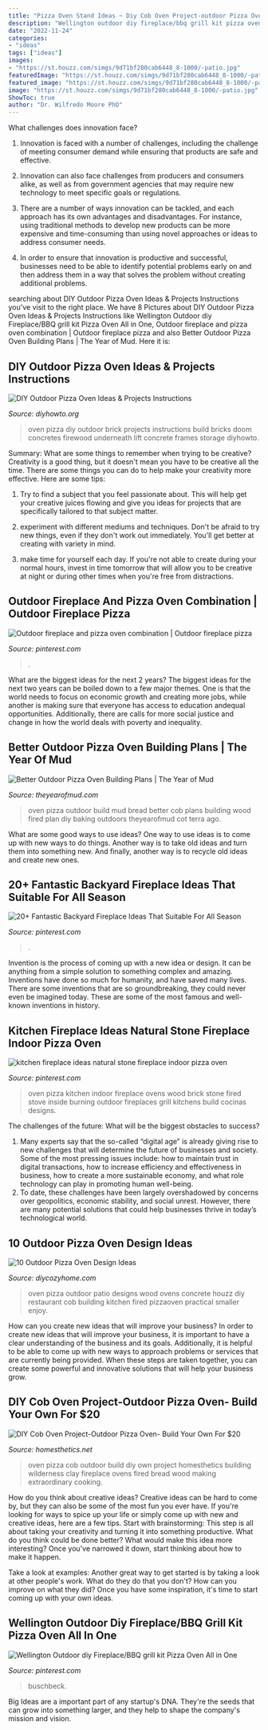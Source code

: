 ```yaml
---
title: "Pizza Oven Stand Ideas ~ Diy Cob Oven Project-outdoor Pizza Oven- Build Your Own For $20"
description: "Wellington outdoor diy fireplace/bbq grill kit pizza oven all in one"
date: "2022-11-24"
categories:
- "ideas"
tags: ["ideas"]
images:
- "https://st.houzz.com/simgs/9d71bf280cab6448_8-1000/-patio.jpg"
featuredImage: "https://st.houzz.com/simgs/9d71bf280cab6448_8-1000/-patio.jpg"
featured_image: "https://st.houzz.com/simgs/9d71bf280cab6448_8-1000/-patio.jpg"
image: "https://st.houzz.com/simgs/9d71bf280cab6448_8-1000/-patio.jpg"
ShowToc: true
author: "Dr. Wilfredo Moore PhD"
---
```



What challenges does innovation face?
1. Innovation is faced with a number of challenges, including the challenge of meeting consumer demand while ensuring that products are safe and effective.
2. Innovation can also face challenges from producers and consumers alike, as well as from government agencies that may require new technology to meet specific goals or regulations.

3. There are a number of ways innovation can be tackled, and each approach has its own advantages and disadvantages. For instance, using traditional methods to develop new products can be more expensive and time-consuming than using novel approaches or ideas to address consumer needs.

4. In order to ensure that innovation is productive and successful, businesses need to be able to identify potential problems early on and then address them in a way that solves the problem without creating additional problems.

	

		
searching about DIY Outdoor Pizza Oven Ideas &amp; Projects Instructions you've visit to the right place. We have 8 Pictures about DIY Outdoor Pizza Oven Ideas &amp; Projects Instructions like Wellington Outdoor diy Fireplace/BBQ grill kit Pizza Oven All in One, Outdoor fireplace and pizza oven combination | Outdoor fireplace pizza and also Better Outdoor Pizza Oven Building Plans | The Year of Mud. Here it is:
		
    
## DIY Outdoor Pizza Oven Ideas &amp; Projects Instructions

<img loading=lazy src="http://www.diyhowto.org/wp-content/uploads/DIYHowto-DIY-Outdoor-Pizza-Oven-Ideas-Projects-02.jpg" onerror="this.onerror=null;this.src='https://tse2.mm.bing.net/th?id=OIP.QW2wrZP29YEK-hatMGHggAHaOj&amp;pid=15.1';" alt="DIY Outdoor Pizza Oven Ideas &amp; Projects Instructions">

_Source: diyhowto.org_

>oven pizza diy outdoor brick projects instructions build bricks doom concretes firewood underneath lift concrete frames storage diyhowto. 

	

Summary: What are some things to remember when trying to be creative?
Creativity is a good thing, but it doesn't mean you have to be creative all the time. There are some things you can do to help make your creativity more effective. Here are some tips:
1. Try to find a subject that you feel passionate about. This will help get your creative juices flowing and give you ideas for projects that are specifically tailored to that subject matter.

2. experiment with different mediums and techniques. Don't be afraid to try new things, even if they don't work out immediately. You'll get better at creating with variety in mind.

3. make time for yourself each day. If you're not able to create during your normal hours, invest in time tomorrow that will allow you to be creative at night or during other times when you're free from distractions.

    
## Outdoor Fireplace And Pizza Oven Combination | Outdoor Fireplace Pizza

<img loading=lazy src="https://i.pinimg.com/736x/b8/75/f4/b875f477d2005df7dee68619683cc802.jpg" onerror="this.onerror=null;this.src='https://tse1.mm.bing.net/th?id=OIP.mYN6dgMGzyAlWyr22jZcgAHaFl&amp;pid=15.1';" alt="Outdoor fireplace and pizza oven combination | Outdoor fireplace pizza">

_Source: pinterest.com_

>. 

	

What are the biggest ideas for the next 2 years?
The biggest ideas for the next two years can be boiled down to a few major themes. One is that the world needs to focus on economic growth and creating more jobs, while another is making sure that everyone has access to education andequal opportunities. Additionally, there are calls for more social justice and change in how the world deals with poverty and inequality.

    
## Better Outdoor Pizza Oven Building Plans | The Year Of Mud

<img loading=lazy src="http://i1.wp.com/www.theyearofmud.com/wp-content/uploads/2014/12/build-a-better-pizza-oven.jpg?resize=1200%2C797" onerror="this.onerror=null;this.src='https://tse3.mm.bing.net/th?id=OIP.IxfjR-qNivqXlq_u-cdSpAHaE6&amp;pid=15.1';" alt="Better Outdoor Pizza Oven Building Plans | The Year of Mud">

_Source: theyearofmud.com_

>oven pizza outdoor build mud bread better cob plans building wood fired plan diy baking outdoors theyearofmud cot terra ago. 

	

What are some good ways to use ideas?
One way to use ideas is to come up with new ways to do things. Another way is to take old ideas and turn them into something new. And finally, another way is to recycle old ideas and create new ones.

    
## 20+ Fantastic Backyard Fireplace Ideas That Suitable For All Season

<img loading=lazy src="https://i.pinimg.com/736x/3f/0c/c8/3f0cc88b43e24e891b4b7a87d1c76ebf.jpg" onerror="this.onerror=null;this.src='https://tse1.mm.bing.net/th?id=OIP.fnObuTbdSHfNusL0aF8yTwHaGY&amp;pid=15.1';" alt="20+ Fantastic Backyard Fireplace Ideas That Suitable For All Season">

_Source: pinterest.com_

>. 

	

Invention is the process of coming up with a new idea or design. It can be anything from a simple solution to something complex and amazing. Inventions have done so much for humanity, and have saved many lives. There are some inventions that are so groundbreaking, they could never even be imagined today. These are some of the most famous and well-known inventions in history.

    
## Kitchen Fireplace Ideas Natural Stone Fireplace Indoor Pizza Oven

<img loading=lazy src="https://i.pinimg.com/736x/6e/ee/60/6eee60a15d84460f01b142f837958458--pizza-oven-indoor-kitchen-fireplaces.jpg" onerror="this.onerror=null;this.src='https://tse4.mm.bing.net/th?id=OIP.LcTT-ajXXbM5NTt50Z3COAHaFF&amp;pid=15.1';" alt="kitchen fireplace ideas natural stone fireplace indoor pizza oven">

_Source: pinterest.com_

>oven pizza kitchen indoor fireplace ovens wood brick stone fired stove inside burning outdoor fireplaces grill kitchens build cocinas designs. 

	

The challenges of the future: What will be the biggest obstacles to success?
1. Many experts say that the so-called “digital age” is already giving rise to new challenges that will determine the future of businesses and society. Some of the most pressing issues include: how to maintain trust in digital transactions, how to increase efficiency and effectiveness in business, how to create a more sustainable economy, and what role technology can play in promoting human well-being.
2. To date, these challenges have been largely overshadowed by concerns over geopolitics, economic stability, and social unrest. However, there are many potential solutions that could help businesses thrive in today’s technological world.

    
## 10 Outdoor Pizza Oven Design Ideas

<img loading=lazy src="https://st.houzz.com/simgs/9d71bf280cab6448_8-1000/-patio.jpg" onerror="this.onerror=null;this.src='https://tse4.mm.bing.net/th?id=OIP.FR420sj70tZl0tw9jrxb5wHaJ3&amp;pid=15.1';" alt="10 Outdoor Pizza Oven Design Ideas">

_Source: diycozyhome.com_

>oven pizza outdoor patio designs wood ovens concrete houzz diy restaurant cob building kitchen fired pizzaoven practical smaller enjoy. 

	

How can you create new ideas that will improve your business?
In order to create new ideas that will improve your business, it is important to have a clear understanding of the business and its goals. Additionally, it is helpful to be able to come up with new ways to approach problems or services that are currently being provided. When these steps are taken together, you can create some powerful and innovative solutions that will help your business grow.

    
## DIY Cob Oven Project-Outdoor Pizza Oven- Build Your Own For $20

<img loading=lazy src="http://cdn.homesthetics.net/wp-content/uploads/2014/11/DIY-Cob-Oven-Project-Outdoor-Pizza-Oven-Build-Your-Own-For-20-homesthetics-16.jpg" onerror="this.onerror=null;this.src='https://tse2.mm.bing.net/th?id=OIP.19AWoA_mzO9Ou86WwxHhTgHaJ4&amp;pid=15.1';" alt="DIY Cob Oven Project-Outdoor Pizza Oven- Build Your Own For $20">

_Source: homesthetics.net_

>oven pizza cob outdoor build diy own project homesthetics building wilderness clay fireplace ovens fired bread wood making extraordinary cooking. 

	

How do you think about creative ideas?
Creative ideas can be hard to come by, but they can also be some of the most fun you ever have. If you're looking for ways to spice up your life or simply come up with new and creative ideas, here are a few tips. 
Start with brainstorming: This step is all about taking your creativity and turning it into something productive. What do you think could be done better? What would make this idea more interesting? Once you've narrowed it down, start thinking about how to make it happen. 

Take a look at examples: Another great way to get started is by taking a look at other people's work. What do they do that you don't? How can you improve on what they did? Once you have some inspiration, it's time to start coming up with your own ideas.

    
## Wellington Outdoor Diy Fireplace/BBQ Grill Kit Pizza Oven All In One

<img loading=lazy src="https://i.pinimg.com/736x/c6/51/27/c6512777ede7f00e8fc3f0cdab282451.jpg" onerror="this.onerror=null;this.src='https://tse3.mm.bing.net/th?id=OIP.IcVE26V1AE7zIAlxydGTlQHaJ4&amp;pid=15.1';" alt="Wellington Outdoor diy Fireplace/BBQ grill kit Pizza Oven All in One">

_Source: pinterest.com_

>buschbeck. 

	

Big Ideas are a important part of any startup's DNA. They're the seeds that can grow into something larger, and they help to shape the company's mission and vision.


